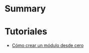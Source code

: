 # Summary

# Tutoriales

- [Cómo crear un módulo desde cero](tutoriales/crear-un-modulo-desde-cero.md)

